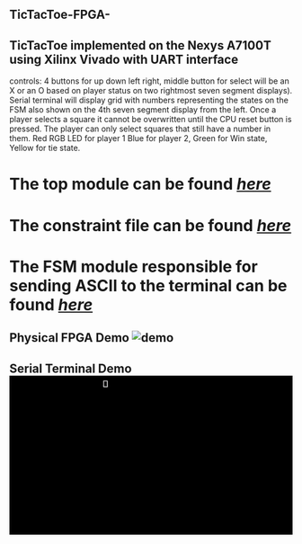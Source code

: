## TicTacToe-FPGA-
## TicTacToe implemented on the Nexys A7100T using Xilinx Vivado with UART interface
controls: 4 buttons for up down left right, middle button for select will be an X or an O based on player status on two rightmost seven segment displays).
Serial terminal will display grid with numbers representing the states on the FSM also shown on the 4th seven segment display from the left.
Once a player selects a square it cannot be overwritten until the CPU reset button is pressed.
The player can only select squares that still have a number in them.
Red RGB LED for player 1 Blue for player 2, Green for Win state, Yellow for tie state.
# The top module can be found [*here*](https://github.com/gaonjc/TicTacToe-FPGA-/blob/main/src/tictactoe_main.v)
# The constraint file can be found [*here*](https://github.com/gaonjc/TicTacToe-FPGA-/blob/main/src/Nexys-A7-100T-Master.xdc)
# The FSM module responsible for sending ASCII to the terminal can be found [*here*](https://github.com/gaonjc/TicTacToe-FPGA-/blob/main/src/tictactoe_uart.v)
## Physical FPGA Demo ![demo](https://github.com/gaonjc/TicTacToe-FPGA-/blob/main/TicTacToeDemo.gif)

## Serial Terminal Demo ![demo](https://github.com/gaonjc/TicTacToe-FPGA-/blob/main/TeraTermSerial.gif)
